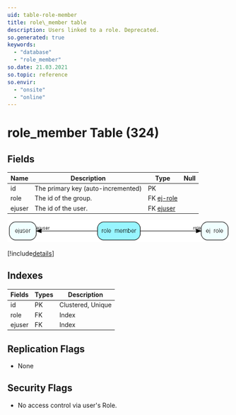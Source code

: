 ```yaml
---
uid: table-role-member
title: role\_member table
description: Users linked to a role. Deprecated.
so.generated: true
keywords:
  - "database"
  - "role_member"
so.date: 21.03.2021
so.topic: reference
so.envir:
  - "onsite"
  - "online"
---
```


# role\_member Table (324)

## Fields

| Name | Description | Type | Null |
|------|-------------|------|:----:|
|id|The primary key (auto-incremented)|PK| |
|role|The id of the group.|FK [ej-role](ej-role.md)| |
|ejuser|The id of the user.|FK [ejuser](ejuser.md)| |


![role_member table relationship diagram](./media/role_member.png)

[!include[details](./includes/role-member.md)]

## Indexes

| Fields | Types | Description |
|--------|-------|-------------|
|id |PK |Clustered, Unique |
|role |FK |Index |
|ejuser |FK |Index |

## Replication Flags

* None

## Security Flags

* No access control via user's Role.

